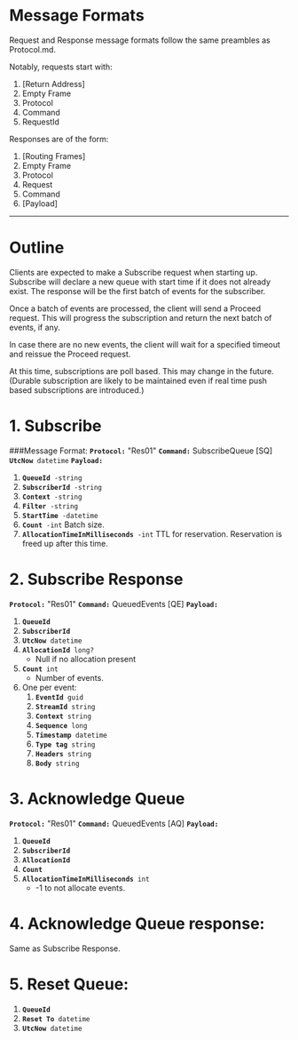 # Message Formats
Request and Response message formats follow the same preambles as Protocol.md.

Notably, requests start with:

1. [Return Address]
2. Empty Frame
3. Protocol
4. Command
5. RequestId

Responses are of the form:

1. [Routing Frames]
2. Empty Frame
3. Protocol
4. Request
5. Command
6. [Payload]

-------------------------------

# Outline
Clients are expected to make a Subscribe request when starting up.
Subscribe will declare a new queue with start time if it does not
already exist. The response will be the first batch of events for
the subscriber.

Once a batch of events are processed, the client will send a
Proceed request. This will progress the subscription and return
the next batch of events, if any.

In case there are no new events, the client will wait for a specified
timeout and reissue the Proceed request.

At this time, subscriptions are poll based. This may change in the
future. (Durable subscription are likely to be maintained even if
real time push based subscriptions are introduced.)

# 1. Subscribe

###Message Format:
<code>**Protocol:**</code> "Res01"
<code>**Command:**</code>  SubscribeQueue [SQ]
<code>**UtcNow** datetime</code>
<code>**Payload:**</code>

1. <code>**QueueId** -string</code>
1. <code>**SubscriberId** -string</code>
1. <code>**Context** -string</code>
1. <code>**Filter** -string</code>
1. <code>**StartTime** -datetime</code>
1. <code>**Count** -int</code>
    Batch size.
1. <code>**AllocationTimeInMilliseconds** -int</code>
    TTL for reservation. Reservation is freed up after this time.

# 2. Subscribe Response
<code>**Protocol:**</code> "Res01"
<code>**Command:**</code>  QueuedEvents [QE]
<code>**Payload:**</code>

1. <code>**QueueId**</code>
1. <code>**SubscriberId**</code>
1. <code>**UtcNow** datetime</code>
1. <code>**AllocationId** long?</code> 
	- Null if no allocation present
1. <code>**Count** int </code>
	- Number of events.
1. One per event:
	1. <code>**EventId** guid</code>
	2. <code>**StreamId** string</code>
	3. <code>**Context** string</code>
	4. <code>**Sequence** long</code>
	5. <code>**Timestamp** datetime</code>
	6. <code>**Type tag** string</code>
	7. <code>**Headers** string</code>
	8. <code>**Body** string</code>

# 3. Acknowledge Queue
<code>**Protocol:**</code> "Res01"
<code>**Command:**</code>  QueuedEvents [AQ]
<code>**Payload:**</code>

1. <code>**QueueId**</code>
1. <code>**SubscriberId**</code>
1. <code>**AllocationId**</code>
1. <code>**Count** </code>
1. <code>**AllocationTimeInMilliseconds** int</code>
	-  -1 to not allocate events.

# 4. Acknowledge Queue response:
Same as Subscribe Response.

# 5. Reset Queue:
1. <code>**QueueId**</code>
1. <code>**Reset To** datetime</code>
1. <code>**UtcNow** datetime</code>

